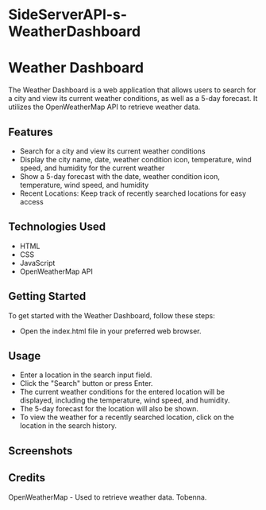 # SideServerAPI-s-WeatherDashboard

# Weather Dashboard

The Weather Dashboard is a web application that allows users to search for a city and view its current weather conditions, as well as a 5-day forecast. It utilizes the OpenWeatherMap API to retrieve weather data.

## Features

- Search for a city and view its current weather conditions
- Display the city name, date, weather condition icon, temperature, wind speed, and humidity for the current weather
- Show a 5-day forecast with the date, weather condition icon, temperature, wind speed, and humidity
- Recent Locations: Keep track of recently searched locations for easy access

## Technologies Used

- HTML
- CSS
- JavaScript
- OpenWeatherMap API

## Getting Started

To get started with the Weather Dashboard, follow these steps:

- Open the index.html file in your preferred web browser.

## Usage

- Enter a location in the search input field.
- Click the "Search" button or press Enter.
- The current weather conditions for the entered location will be displayed, including the temperature, wind speed, and humidity.
- The 5-day forecast for the location will also be shown.
- To view the weather for a recently searched location, click on the location in the search history.

## Screenshots

## Credits

OpenWeatherMap - Used to retrieve weather data.
Tobenna.
